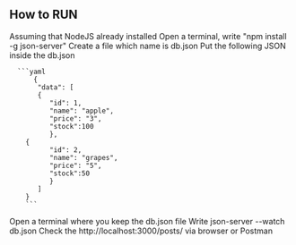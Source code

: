 ## How to RUN

  Assuming that NodeJS already installed
  Open a terminal, write "npm install -g json-server" 
  Create a file which name is db.json
  Put the following JSON inside the db.json 
  
      ```yaml
          {
           "data": [
           {
              "id": 1,
              "name": "apple",
              "price": "3",
              "stock":100
              },
        {
              "id": 2,
              "name": "grapes",
              "price": "5",
              "stock":50
              }
           ]
        }
        ```
  Open a terminal where you keep the db.json file
  Write json-server --watch db.json
  Check the http://localhost:3000/posts/ via browser or Postman
